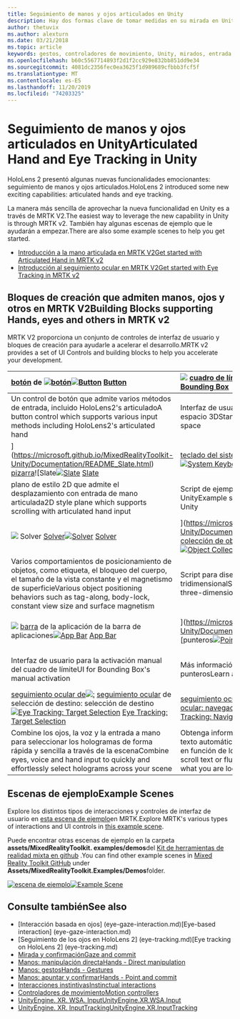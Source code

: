 ```yaml
---
title: Seguimiento de manos y ojos articulados en Unity
description: Hay dos formas clave de tomar medidas en su mirada en Unity, gestos de mano y controladores de movimiento.
author: thetuvix
ms.author: alexturn
ms.date: 03/21/2018
ms.topic: article
keywords: gestos, controladores de movimiento, Unity, mirados, entrada
ms.openlocfilehash: b60c5567714893f2d1f2cc929e832bb851dd9e34
ms.sourcegitcommit: 4081dc2356fec0ea3625f1d989689cfbbb3fcf5f
ms.translationtype: MT
ms.contentlocale: es-ES
ms.lasthandoff: 11/20/2019
ms.locfileid: "74203325"
---
```

# <a name="articulated-hand-and-eye-tracking-in-unity"></a><span data-ttu-id="1b0de-104">Seguimiento de manos y ojos articulados en Unity</span><span class="sxs-lookup"><span data-stu-id="1b0de-104">Articulated Hand and Eye Tracking in Unity</span></span>

<span data-ttu-id="1b0de-105">HoloLens 2 presentó algunas nuevas funcionalidades emocionantes: seguimiento de manos y ojos articulados.</span><span class="sxs-lookup"><span data-stu-id="1b0de-105">HoloLens 2 introduced some new exciting capabilities: articulated hands and eye tracking.</span></span>

<span data-ttu-id="1b0de-106">La manera más sencilla de aprovechar la nueva funcionalidad en Unity es a través de MRTK V2.</span><span class="sxs-lookup"><span data-stu-id="1b0de-106">The easiest way to leverage the new capability in Unity is through MRTK v2.</span></span> <span data-ttu-id="1b0de-107">También hay algunas escenas de ejemplo que le ayudarán a empezar.</span><span class="sxs-lookup"><span data-stu-id="1b0de-107">There are also some example scenes to help you get started.</span></span> 

* [<span data-ttu-id="1b0de-108">Introducción a la mano articulada en MRTK V2</span><span class="sxs-lookup"><span data-stu-id="1b0de-108">Get started with Articulated Hand  in MRTK v2</span></span>](https://microsoft.github.io/MixedRealityToolkit-Unity/Documentation/Input/HandTracking.html)
* [<span data-ttu-id="1b0de-109">Introducción al seguimiento ocular en MRTK V2</span><span class="sxs-lookup"><span data-stu-id="1b0de-109">Get started with Eye Tracking in MRTK v2</span></span>](https://microsoft.github.io/MixedRealityToolkit-Unity/Documentation/EyeTracking/EyeTracking_Main.html)


## <a name="building-blocks-supporting-hands-eyes-and-others-in-mrtk-v2"></a><span data-ttu-id="1b0de-110">Bloques de creación que admiten manos, ojos y otros en MRTK V2</span><span class="sxs-lookup"><span data-stu-id="1b0de-110">Building Blocks supporting Hands, eyes and others in MRTK v2</span></span>

<span data-ttu-id="1b0de-111">MRTK V2 proporciona un conjunto de controles de interfaz de usuario y bloques de creación para ayudarle a acelerar el desarrollo.</span><span class="sxs-lookup"><span data-stu-id="1b0de-111">MRTK v2 provides a set of UI Controls and building blocks to help you accelerate your development.</span></span> 

|  <span data-ttu-id="1b0de-112">[botón](https://microsoft.github.io/MixedRealityToolkit-Unity/Documentation/README_Button.html) de [![botón](images/MRTK_Button_Main.png)](https://microsoft.github.io/MixedRealityToolkit-Unity/Documentation/README_Button.html)</span><span class="sxs-lookup"><span data-stu-id="1b0de-112">[![Button](images/MRTK_Button_Main.png)](https://microsoft.github.io/MixedRealityToolkit-Unity/Documentation/README_Button.html) [Button](https://microsoft.github.io/MixedRealityToolkit-Unity/Documentation/README_Button.html)</span></span> | <span data-ttu-id="1b0de-113">[![](images/MRTK_BoundingBox_Main.png)](https://microsoft.github.io/MixedRealityToolkit-Unity/Documentation/README_BoundingBox.html) [cuadro de límite](https://microsoft.github.io/MixedRealityToolkit-Unity/Documentation/README_BoundingBox.html) del cuadro de límite</span><span class="sxs-lookup"><span data-stu-id="1b0de-113">[![Bounding Box](images/MRTK_BoundingBox_Main.png)](https://microsoft.github.io/MixedRealityToolkit-Unity/Documentation/README_BoundingBox.html) [Bounding Box](https://microsoft.github.io/MixedRealityToolkit-Unity/Documentation/README_BoundingBox.html)</span></span> | <span data-ttu-id="1b0de-114">[controlador de manipulación](https://microsoft.github.io/MixedRealityToolkit-Unity/Documentation/README_ManipulationHandler.html) de [![manipuladores](images/MRTK_Manipulation_Main.png)](https://microsoft.github.io/MixedRealityToolkit-Unity/Documentation/README_ManipulationHandler.html)</span><span class="sxs-lookup"><span data-stu-id="1b0de-114">[![Manipulation Handler](images/MRTK_Manipulation_Main.png)](https://microsoft.github.io/MixedRealityToolkit-Unity/Documentation/README_ManipulationHandler.html) [Manipulation Handler](https://microsoft.github.io/MixedRealityToolkit-Unity/Documentation/README_ManipulationHandler.html)</span></span> |
|:--- | :--- | :--- |
| <span data-ttu-id="1b0de-115">Un control de botón que admite varios métodos de entrada, incluido HoloLens2's articulado</span><span class="sxs-lookup"><span data-stu-id="1b0de-115">A button control which supports various input methods including HoloLens2's articulated hand</span></span> | <span data-ttu-id="1b0de-116">Interfaz de usuario estándar para manipular objetos en el espacio 3D</span><span class="sxs-lookup"><span data-stu-id="1b0de-116">Standard UI for manipulating objects in 3D space</span></span> | <span data-ttu-id="1b0de-117">Script para manipular objetos con una o dos manos</span><span class="sxs-lookup"><span data-stu-id="1b0de-117">Script for manipulating objects with one or two hands</span></span> |
|  <span data-ttu-id="1b0de-118">[](images/MRTK_Slate_Main.png)](https://microsoft.github.io/MixedRealityToolkit-Unity/Documentation/README_Slate.html) [pizarra](https://microsoft.github.io/MixedRealityToolkit-Unity/Documentation/README_Slate.html)![Slate</span><span class="sxs-lookup"><span data-stu-id="1b0de-118">[![Slate](images/MRTK_Slate_Main.png)](https://microsoft.github.io/MixedRealityToolkit-Unity/Documentation/README_Slate.html) [Slate](https://microsoft.github.io/MixedRealityToolkit-Unity/Documentation/README_Slate.html)</span></span> | <span data-ttu-id="1b0de-119">[teclado del sistema](https://microsoft.github.io/MixedRealityToolkit-Unity/Documentation/README_SystemKeyboard.html) de [teclado del sistema![](images/MRTK_SystemKeyboard_Main.png)](https://microsoft.github.io/MixedRealityToolkit-Unity/Documentation/README_SystemKeyboard.html)</span><span class="sxs-lookup"><span data-stu-id="1b0de-119">[![System Keyboard](images/MRTK_SystemKeyboard_Main.png)](https://microsoft.github.io/MixedRealityToolkit-Unity/Documentation/README_SystemKeyboard.html) [System Keyboard](https://microsoft.github.io/MixedRealityToolkit-Unity/Documentation/README_SystemKeyboard.html)</span></span> | <span data-ttu-id="1b0de-120">[![](images/InteractableExamples.png)](https://microsoft.github.io/MixedRealityToolkit-Unity/Documentation/README_Interactable.html) [interactuable](https://microsoft.github.io/MixedRealityToolkit-Unity/Documentation/README_Interactable.html) interactuable</span><span class="sxs-lookup"><span data-stu-id="1b0de-120">[![Interactable](images/InteractableExamples.png)](https://microsoft.github.io/MixedRealityToolkit-Unity/Documentation/README_Interactable.html) [Interactable](https://microsoft.github.io/MixedRealityToolkit-Unity/Documentation/README_Interactable.html)</span></span> |
| <span data-ttu-id="1b0de-121">plano de estilo 2D que admite el desplazamiento con entrada de mano articulada</span><span class="sxs-lookup"><span data-stu-id="1b0de-121">2D style plane which supports scrolling with articulated hand input</span></span> | <span data-ttu-id="1b0de-122">Script de ejemplo de uso del teclado del sistema en Unity</span><span class="sxs-lookup"><span data-stu-id="1b0de-122">Example script of using the system keyboard in Unity</span></span>  | <span data-ttu-id="1b0de-123">Un script para que los objetos interactúen con los Estados visuales y la compatibilidad con temas</span><span class="sxs-lookup"><span data-stu-id="1b0de-123">A script for making objects interactable with visual states and theme support</span></span> |
|  <span data-ttu-id="1b0de-124">[![](images/MRTK_Solver_Main.png)](https://microsoft.github.io/MixedRealityToolkit-Unity/Documentation/README_Solver.html) Solver [Solver](https://microsoft.github.io/MixedRealityToolkit-Unity/Documentation/README_Solver.html)</span><span class="sxs-lookup"><span data-stu-id="1b0de-124">[![Solver](images/MRTK_Solver_Main.png)](https://microsoft.github.io/MixedRealityToolkit-Unity/Documentation/README_Solver.html) [Solver](https://microsoft.github.io/MixedRealityToolkit-Unity/Documentation/README_Solver.html)</span></span> | <span data-ttu-id="1b0de-125">[](images/MRTK_ObjectCollection_Main.png)](https://microsoft.github.io/MixedRealityToolkit-Unity/Documentation/README_ManipulationHandler.html) [colección de objetos](https://microsoft.github.io/MixedRealityToolkit-Unity/Documentation/README_ManipulationHandler.html) de colección de objetos de![</span><span class="sxs-lookup"><span data-stu-id="1b0de-125">[![Object Collection](images/MRTK_ObjectCollection_Main.png)](https://microsoft.github.io/MixedRealityToolkit-Unity/Documentation/README_ManipulationHandler.html) [Object Collection](https://microsoft.github.io/MixedRealityToolkit-Unity/Documentation/README_ManipulationHandler.html)</span></span> | <span data-ttu-id="1b0de-126">[información](https://microsoft.github.io/MixedRealityToolkit-Unity/Documentation/README_Tooltip.html) sobre herramientas de [![ToolTip](images/MRTK_Tooltip_Main.png)](https://microsoft.github.io/MixedRealityToolkit-Unity/Documentation/README_Tooltip.html)</span><span class="sxs-lookup"><span data-stu-id="1b0de-126">[![Tooltip](images/MRTK_Tooltip_Main.png)](https://microsoft.github.io/MixedRealityToolkit-Unity/Documentation/README_Tooltip.html) [Tooltip](https://microsoft.github.io/MixedRealityToolkit-Unity/Documentation/README_Tooltip.html)</span></span> |
| <span data-ttu-id="1b0de-127">Varios comportamientos de posicionamiento de objetos, como etiqueta, el bloqueo del cuerpo, el tamaño de la vista constante y el magnetismo de superficie</span><span class="sxs-lookup"><span data-stu-id="1b0de-127">Various object positioning behaviors such as tag-along, body-lock, constant view size and surface magnetism</span></span> | <span data-ttu-id="1b0de-128">Script para diseñar una matriz de objetos en una forma tridimensional</span><span class="sxs-lookup"><span data-stu-id="1b0de-128">Script for lay out an array of objects in a three-dimensional shape</span></span> | <span data-ttu-id="1b0de-129">Interfaz de usuario de anotación con sistema de delimitador/dinamización flexible que se puede utilizar para etiquetar los controladores de movimiento y el objeto.</span><span class="sxs-lookup"><span data-stu-id="1b0de-129">Annotation UI with flexible anchor/pivot system which can be used for labeling motion controllers and object.</span></span> |
|  <span data-ttu-id="1b0de-130">[![](images/MRTK_AppBar_Main.png)](https://microsoft.github.io/MixedRealityToolkit-Unity/Documentation/README_AppBar.html) [barra](https://microsoft.github.io/MixedRealityToolkit-Unity/Documentation/README_AppBar.html) de la aplicación de la barra de aplicaciones</span><span class="sxs-lookup"><span data-stu-id="1b0de-130">[![App Bar](images/MRTK_AppBar_Main.png)](https://microsoft.github.io/MixedRealityToolkit-Unity/Documentation/README_AppBar.html) [App Bar](https://microsoft.github.io/MixedRealityToolkit-Unity/Documentation/README_AppBar.html)</span></span> | <span data-ttu-id="1b0de-131">[](images/MRTK_Pointer_Main.png)](https://microsoft.github.io/MixedRealityToolkit-Unity/Documentation/README_Pointers.html) [punteros](https://microsoft.github.io/MixedRealityToolkit-Unity/Documentation/README_Pointers.html)![punteros</span><span class="sxs-lookup"><span data-stu-id="1b0de-131">[![Pointers](images/MRTK_Pointer_Main.png)](https://microsoft.github.io/MixedRealityToolkit-Unity/Documentation/README_Pointers.html) [Pointers](https://microsoft.github.io/MixedRealityToolkit-Unity/Documentation/README_Pointers.html)</span></span> | <span data-ttu-id="1b0de-132">[](images/MRTK_FingertipVisualization_Main.png)](https://microsoft.github.io/MixedRealityToolkit-Unity/Documentation/README_FingertipVisualization.html) [visualización](https://microsoft.github.io/MixedRealityToolkit-Unity/Documentation/README_FingertipVisualization.html) del dedo de visualización de![</span><span class="sxs-lookup"><span data-stu-id="1b0de-132">[![Fingertip Visualization](images/MRTK_FingertipVisualization_Main.png)](https://microsoft.github.io/MixedRealityToolkit-Unity/Documentation/README_FingertipVisualization.html) [Fingertip Visualization](https://microsoft.github.io/MixedRealityToolkit-Unity/Documentation/README_FingertipVisualization.html)</span></span> |
| <span data-ttu-id="1b0de-133">Interfaz de usuario para la activación manual del cuadro de límite</span><span class="sxs-lookup"><span data-stu-id="1b0de-133">UI for Bounding Box's manual activation</span></span> | <span data-ttu-id="1b0de-134">Más información sobre los distintos tipos de punteros</span><span class="sxs-lookup"><span data-stu-id="1b0de-134">Learn about various types of pointers</span></span> | <span data-ttu-id="1b0de-135">La asequibilidad visual de la mano, lo que mejora la confianza para la interacción directa</span><span class="sxs-lookup"><span data-stu-id="1b0de-135">Visual affordance on the fingertip which improves the confidence for the direct interaction</span></span> |
|  <span data-ttu-id="1b0de-136">[seguimiento ocular de![:](images/mrtk_et_targetselect.png)](https://microsoft.github.io/MixedRealityToolkit-Unity/Documentation/EyeTracking/EyeTracking_TargetSelection.html) [seguimiento ocular](https://microsoft.github.io/MixedRealityToolkit-Unity/Documentation/EyeTracking/EyeTracking_TargetSelection.html) de selección de destino: selección de destino</span><span class="sxs-lookup"><span data-stu-id="1b0de-136">[![Eye Tracking: Target Selection](images/mrtk_et_targetselect.png)](https://microsoft.github.io/MixedRealityToolkit-Unity/Documentation/EyeTracking/EyeTracking_TargetSelection.html) [Eye Tracking: Target Selection](https://microsoft.github.io/MixedRealityToolkit-Unity/Documentation/EyeTracking/EyeTracking_TargetSelection.html)</span></span> | <span data-ttu-id="1b0de-137">[seguimiento ocular de![:](images/mrtk_et_navigation.png)](https://microsoft.github.io/MixedRealityToolkit-Unity/Documentation/EyeTracking/EyeTracking_Navigation.html) [seguimiento de navegación ocular: navegación](https://microsoft.github.io/MixedRealityToolkit-Unity/Documentation/EyeTracking/EyeTracking_Navigation.html)</span><span class="sxs-lookup"><span data-stu-id="1b0de-137">[![Eye Tracking: Navigation](images/mrtk_et_navigation.png)](https://microsoft.github.io/MixedRealityToolkit-Unity/Documentation/EyeTracking/EyeTracking_Navigation.html) [Eye Tracking: Navigation](https://microsoft.github.io/MixedRealityToolkit-Unity/Documentation/EyeTracking/EyeTracking_Navigation.html)</span></span> | <span data-ttu-id="1b0de-138">[seguimiento ocular de![:](images/mrtk_et_heatmaps.png)](https://microsoft.github.io/MixedRealityToolkit-Unity/Documentation/EyeTracking/EyeTracking_Visualization.html) seguimiento de la vista de mapa térmico [: mapa térmico](https://microsoft.github.io/MixedRealityToolkit-Unity/Documentation/EyeTracking/EyeTracking_Visualization.html)</span><span class="sxs-lookup"><span data-stu-id="1b0de-138">[![Eye Tracking: Heat Map](images/mrtk_et_heatmaps.png)](https://microsoft.github.io/MixedRealityToolkit-Unity/Documentation/EyeTracking/EyeTracking_Visualization.html) [Eye Tracking: Heat Map](https://microsoft.github.io/MixedRealityToolkit-Unity/Documentation/EyeTracking/EyeTracking_Visualization.html)</span></span> |
| <span data-ttu-id="1b0de-139">Combine los ojos, la voz y la entrada a mano para seleccionar los hologramas de forma rápida y sencilla a través de la escena</span><span class="sxs-lookup"><span data-stu-id="1b0de-139">Combine eyes, voice and hand input to quickly and effortlessly select holograms across your scene</span></span> | <span data-ttu-id="1b0de-140">Obtenga información acerca de Cómo desplazarse por texto automáticamente o acercar el contenido centrado en función de lo que está examinando</span><span class="sxs-lookup"><span data-stu-id="1b0de-140">Learn how to auto scroll text or fluently zoom into focused content based on what you are looking at</span></span>| <span data-ttu-id="1b0de-141">Ejemplos de registro, carga y visualización de lo que los usuarios han estado examinando en la aplicación</span><span class="sxs-lookup"><span data-stu-id="1b0de-141">Examples for logging, loading and visualizing what users have been looking at in your app</span></span> |

## <a name="example-scenes"></a><span data-ttu-id="1b0de-142">Escenas de ejemplo</span><span class="sxs-lookup"><span data-stu-id="1b0de-142">Example Scenes</span></span>
<span data-ttu-id="1b0de-143">Explore los distintos tipos de interacciones y controles de interfaz de usuario en [esta escena de ejemplo](https://microsoft.github.io/MixedRealityToolkit-Unity/Documentation/README_HandInteractionExamples.html)en MRTK.</span><span class="sxs-lookup"><span data-stu-id="1b0de-143">Explore MRTK's various types of interactions and UI controls in [this example scene](https://microsoft.github.io/MixedRealityToolkit-Unity/Documentation/README_HandInteractionExamples.html).</span></span>

<span data-ttu-id="1b0de-144">Puede encontrar otras escenas de ejemplo en la carpeta **assets/MixedRealityToolkit. examples/demos**del [Kit de herramientas de realidad mixta en github](https://github.com/Microsoft/MixedRealityToolkit-Unity) .</span><span class="sxs-lookup"><span data-stu-id="1b0de-144">You can find  other example scenes in [Mixed Reality Toolkit GitHub](https://github.com/Microsoft/MixedRealityToolkit-Unity) under **Assets/MixedRealityToolkit.Examples/Demos**folder.</span></span>

<span data-ttu-id="1b0de-145">[![escena de ejemplo](images/MRTK_Examples.png)](https://microsoft.github.io/MixedRealityToolkit-Unity/Documentation/README_HandInteractionExamples.html)</span><span class="sxs-lookup"><span data-stu-id="1b0de-145">[![Example Scene](images/MRTK_Examples.png)](https://microsoft.github.io/MixedRealityToolkit-Unity/Documentation/README_HandInteractionExamples.html)</span></span>

## <a name="see-also"></a><span data-ttu-id="1b0de-146">Consulte también</span><span class="sxs-lookup"><span data-stu-id="1b0de-146">See also</span></span>

* <span data-ttu-id="1b0de-147">[Interacción basada en ojos] (eye-gaze-interaction.md)</span><span class="sxs-lookup"><span data-stu-id="1b0de-147">[Eye-based interaction] (eye-gaze-interaction.md)</span></span>
* <span data-ttu-id="1b0de-148">[Seguimiento de los ojos en HoloLens 2] (eye-tracking.md)</span><span class="sxs-lookup"><span data-stu-id="1b0de-148">[Eye tracking on HoloLens 2] (eye-tracking.md)</span></span>
* [<span data-ttu-id="1b0de-149">Mirada y confirmación</span><span class="sxs-lookup"><span data-stu-id="1b0de-149">Gaze and commit</span></span>](gaze-and-commit.md)
* [<span data-ttu-id="1b0de-150">Manos: manipulación directa</span><span class="sxs-lookup"><span data-stu-id="1b0de-150">Hands - Direct manipulation</span></span>](direct-manipulation.md)
* [<span data-ttu-id="1b0de-151">Manos: gestos</span><span class="sxs-lookup"><span data-stu-id="1b0de-151">Hands - Gestures</span></span>](gaze-and-commit.md#composite-gestures)
* [<span data-ttu-id="1b0de-152">Manos: apuntar y confirmar</span><span class="sxs-lookup"><span data-stu-id="1b0de-152">Hands - Point and commit</span></span>](point-and-commit.md)
* [<span data-ttu-id="1b0de-153">Interacciones instintivas</span><span class="sxs-lookup"><span data-stu-id="1b0de-153">Instinctual interactions</span></span>](interaction-fundamentals.md)
* [<span data-ttu-id="1b0de-154">Controladores de movimiento</span><span class="sxs-lookup"><span data-stu-id="1b0de-154">Motion controllers</span></span>](motion-controllers.md)
* [<span data-ttu-id="1b0de-155">UnityEngine. XR. WSA. Input</span><span class="sxs-lookup"><span data-stu-id="1b0de-155">UnityEngine.XR.WSA.Input</span></span>](https://docs.unity3d.com/ScriptReference/XR.WSA.Input.InteractionManager.html)
* [<span data-ttu-id="1b0de-156">UnityEngine. XR. InputTracking</span><span class="sxs-lookup"><span data-stu-id="1b0de-156">UnityEngine.XR.InputTracking</span></span>](https://docs.unity3d.com/ScriptReference/XR.InputTracking.html)
